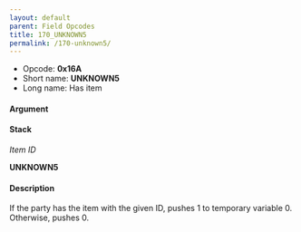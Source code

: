 ```yaml
---
layout: default
parent: Field Opcodes
title: 170_UNKNOWN5
permalink: /170-unknown5/
---
```


-   Opcode: **0x16A**
-   Short name: **UNKNOWN5**
-   Long name: Has item

#### Argument

#### Stack

  
*Item ID*

**UNKNOWN5**

#### Description

If the party has the item with the given ID, pushes 1 to temporary variable 0. Otherwise, pushes 0.
